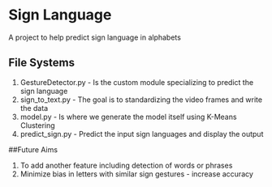 # Sign Language
A project to help predict sign language in alphabets

## File Systems
1. GestureDetector.py - Is the custom module specializing to predict the sign language
2. sign_to_text.py - The goal is to standardizing the video frames and write the data
3. model.py - Is where we generate the model itself using K-Means Clustering
4. predict_sign.py - Predict the input sign languages and display the output

##Future Aims
1. To add another feature including detection of words or phrases
2. Minimize bias in letters with similar sign gestures - increase accuracy

